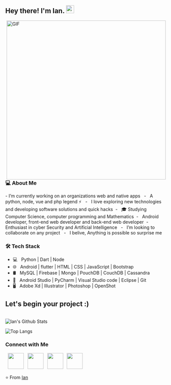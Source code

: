 <h2> Hey there! I'm Ian. <img src="https://raw.githubusercontent.com/Ian-Leo/Ian-Leo/master/Hi.gif" width="25"></h2>
<img align="right" alt="GIF" src="https://raw.githubusercontent.com/Ian-Leo/Ian-Leo/master/gif3.gif" width="500"/>

<h3> 💻 About Me </h3>
- I’m currently working on an organizations web and native apps &nbsp;
- &nbsp; A python, node, vue and php legend ⚡ &nbsp;
- &nbsp; I love exploring new technologies and developing software solutions and quick hacks&nbsp;
- &nbsp; 🎓 Studying Computer Science, computer programming and Mathematics&nbsp;
- &nbsp; Android developer, front-end web developer and back-end web developer&nbsp;
- &nbsp; Enthusiast in cyber Security and Artificial Intelligence &nbsp;
- &nbsp; I’m looking to collaborate on any project &nbsp;
- &nbsp; I belive, Anything is possible so surprise me

<h3>🛠 Tech Stack</h3>

- 💻 &nbsp; Python | Dart | Node
- 🌐 &nbsp; Android | flutter | HTML | CSS | JavaScript | Bootstrap 
- 🛢 &nbsp; MySQL | Firebase | Mongo | PouchDB | CouchDB | Cassandra
- 🔧 &nbsp; Android Studio | PyCharm | Visual Studio code | Eclipse | Git
- 🖥 &nbsp; Adobe Xd | Illustrator | Photoshop | OpenShot

## Let's begin your project :)

<br>

<img align="center" src="https://github-readme-stats.vercel.app/api?username=Ian-Leo&include_all_commits=true&count_private=true&show_icons=true&line_height=20&title_color=7A7ADB&icon_color=2234AE&text_color=D3D3D3&bg_color=0,000000,130F40" alt="Ian's Github Stats">

</br>

![Top Langs](https://github-readme-stats.vercel.app/api/top-langs/?username=Ian-Leo&layout=compact&text_color=daf7dc&bg_color=151515)

<h3> Connect with Me </h3>

<p align="left">
&nbsp; <a href="https://twitter.com/ian_keezy" target="_blank" rel="noopener noreferrer"><img src="https://img.icons8.com/plasticine/100/000000/twitter.png" width="50" /></a>  
&nbsp; <a href="https://www.instagram.com/its_ian/" target="_blank" rel="noopener noreferrer"><img src="https://img.icons8.com/plasticine/100/000000/instagram-new.png" width="50" /></a>  
&nbsp; <a href="https://www.linkedin.com/in/its_ian/" target="_blank" rel="noopener noreferrer"><img src="https://img.icons8.com/plasticine/100/000000/linkedin.png" width="50" /></a>
&nbsp; <a href="mailto:254710710037@ya.ru" target="_blank" rel="noopener noreferrer"><img src="https://img.icons8.com/plasticine/100/000000/gmail.png"  width="50" /></a>
</p>

⭐️ From [Ian](https://github.com/Ian-Leo)
